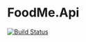 # FoodMe.Api

[![Build Status](https://travis-ci.org/PeterSkopal/FoodMe.Api.svg?branch=master)](https://travis-ci.org/PeterSkopal/FoodMe.Api)
